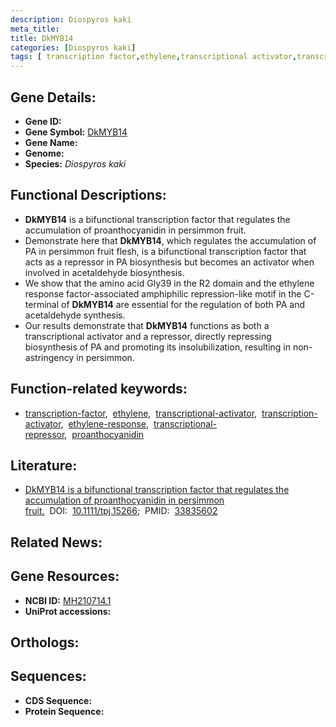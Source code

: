 ```yaml
---
description: Diospyros kaki
meta_title:
title: DkMYB14
categories: [Diospyros kaki]
tags: [ transcription factor,ethylene,transcriptional activator,transcription activator,ethylene response,transcriptional repressor,proanthocyanidin ]
---
```


## Gene Details:
- **Gene ID:** []()
- **Gene Symbol:** <u>DkMYB14</u>
- **Gene Name:** 
- **Genome:** []()
- **Species:** *Diospyros kaki*

## Functional Descriptions:
   - **DkMYB14** is a bifunctional transcription factor that regulates the accumulation of proanthocyanidin in persimmon fruit.
   - Demonstrate here that **DkMYB14**, which regulates the accumulation of PA in persimmon fruit flesh, is a bifunctional transcription factor that acts as a repressor in PA biosynthesis but becomes an activator when involved in acetaldehyde biosynthesis.
   - We show that the amino acid Gly39 in the R2 domain and the ethylene response factor-associated amphiphilic repression-like motif in the C-terminal of **DkMYB14** are essential for the regulation of both PA and acetaldehyde synthesis. 
   - Our results demonstrate that **DkMYB14** functions as both a transcriptional activator and a repressor, directly repressing biosynthesis of PA and promoting its insolubilization, resulting in non-astringency in persimmon.

## Function-related keywords:
   - [transcription-factor](/tags/transcription-factor/),&nbsp;&nbsp;[ethylene](/tags/ethylene/),&nbsp;&nbsp;[transcriptional-activator](/tags/transcriptional-activator/),&nbsp;&nbsp;[transcription-activator](/tags/transcription-activator/),&nbsp;&nbsp;[ethylene-response](/tags/ethylene-response/),&nbsp;&nbsp;[transcriptional-repressor](/tags/transcriptional-repressor/),&nbsp;&nbsp;[proanthocyanidin](/tags/proanthocyanidin/)

## Literature:
   - [DkMYB14 is a bifunctional transcription factor that regulates the accumulation of proanthocyanidin in persimmon fruit.](https://doi.org/10.1111/tpj.15266)&nbsp;&nbsp;DOI:&nbsp;&nbsp;[10.1111/tpj.15266](https://doi.org/10.1111/tpj.15266);&nbsp;&nbsp;PMID:&nbsp;&nbsp;[33835602](https://pubmed.ncbi.nlm.nih.gov/33835602/)

## Related News:

## Gene Resources:
- **NCBI ID:**  [MH210714.1](https://www.ncbi.nlm.nih.gov/gene/?term=MH210714.1)
- **UniProt accessions:**  [](https://www.uniprot.org/uniprotkb//entry)

## Orthologs:

## Sequences:
- **CDS Sequence:**
- **Protein Sequence:**
